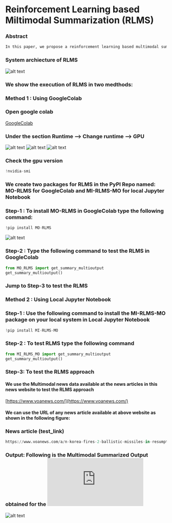 # Reinforcement Learning based Miltimodal Summarization (RLMS)
### Abstract
```python
In this paper, we propose a reinforcement learning based multimodal summarization (RLMS) approach comprising of the agent and environment modules for summarizing the multimodal input (MI) data. The MI data consists of both text and image data. In the agent module, we introduce the image and textual features extraction approaches, and a fine tune transformer to generate the textual summary from the MI data. Similarly, the environment module comprises of the text context similarity (TCS) approach and the image selector (IS) approach. The TCS approach rewards the textual summary generated by the agent module. The IS approach uses the image similarity score to select an appropriate image from a set of images presented in the MI data. Finally, the RLMS combines the textual summary from the TCS approach with the image from the IS approach to generate the multimodal output (MO) summary. Experimental results show that the RLMS obtains 91% cosine similarity and 85% ROUGE-L scores when compared with the existing summarization approaches. We use data from multimodal public datasets: CNN/DailyMail and IndiaToday, to evaluate the performance of the RLMS. Furthermore, we analyze the reinforcement learning reduces the training time required for generating the MO summary from the MI data.
```

###  System archiecture of RLMS
![alt text](https://github.com/PhaniSiginamsetty/RLMS/blob/main/img/mainarc-crop.jpg)

###  We show the execution of RLMS in two medthods:
### Method 1 : Using GoogleColab

### Open google colab

[GoogleColab](https://colab.research.google.com/)

###  Under the section Runtime --> Change runtime --> GPU

![alt text](https://github.com/PhaniSiginamsetty/RLMS/blob/main/img/Screenshot%20(329).png)
![alt text](https://github.com/PhaniSiginamsetty/RLMS/blob/main/img/Screenshot%20(330).png)
![alt text](https://github.com/PhaniSiginamsetty/RLMS/blob/main/img/Screenshot%20(331).png)


###  Check the gpu version
```python
!nvidia-smi
```


### We create two packages for RLMS in the PyPI Repo named: MO-RLMS for GoogleColab and MI-RLMS-MO for local Jupyter Notebook
### Step-1 : To install MO-RLMS in GoogleColab type the following command: 
```python
!pip install MO-RLMS
```
![alt text](https://github.com/PhaniSiginamsetty/RLMS/blob/main/img/Screenshot%202022-12-20%2019.22.47.png)

### Step-2 : Type the following command to test the RLMS in GoogleColab 
```python
from MO_RLMS import get_summary_multioutput
get_summary_multioutput()
```
### Jump to Step-3 to test the RLMS


### Method 2 : Using Local Jupyter Notebook

### Step-1 : Use the following command to install the MI-RLMS-MO package on your local system in Local Jupyter Notebook 
```python
!pip install MI-RLMS-MO
```
### Step-2 : To test RLMS type the following command
```python
from MI_RLMS_MO import get_summary_multioutput
get_summary_multioutput()
```

###  Step-3: To test the RLMS approach

#### We use the Multimodal news data available at the news articles in this news website to test the RLMS approach

[https://www.voanews.com/](https://www.voanews.com/)
#### We can use the URL of any news article available at above website as shown in the following figure:
### News article (test_link) 
```python
https://www.voanews.com/a/n-korea-fires-2-ballistic-missiles-in-resumption-of-testing-/6881249.html
```
### Output:  Following is the Multimodal Summarized Output obtained for the ![Test news URL](https://www.voanews.com/a/n-korea-fires-2-ballistic-missiles-in-resumption-of-testing-/6881249.html)

![alt text](https://github.com/PhaniSiginamsetty/RLMS/blob/main/img/Screenshot%202022-12-20%2019.30.52.png)





